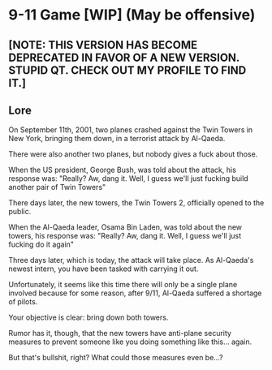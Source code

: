 # 9-11 Game [WIP] (May be offensive)
## [NOTE: THIS VERSION HAS BECOME DEPRECATED IN FAVOR OF A NEW VERSION. STUPID QT. CHECK OUT MY PROFILE TO FIND IT.]

## Lore
On September 11th, 2001, two planes crashed against the Twin Towers in New York, bringing them down, in a terrorist attack by Al-Qaeda.

There were also another two planes, but nobody gives a fuck about those.

When the US president, George Bush, was told about the attack, his response was: "Really? Aw, dang it. Well, I guess we'll just fucking build another pair of Twin Towers"

There days later, the new towers, the Twin Towers 2, officially opened to the public.

When the Al-Qaeda leader, Osama Bin Laden, was told about the new towers, his response was: "Really? Aw, dang it. Well, I guess we'll just fucking do it again"

Three days later, which is today, the attack will take place. As Al-Qaeda's newest intern, you have been tasked with carrying it out.

Unfortunately, it seems like this time there will only be a single plane involved because for some reason, after 9/11, Al-Qaeda suffered a shortage of pilots.

Your objective is clear: bring down both towers.

Rumor has it, though, that the new towers have anti-plane security measures to prevent someone like you doing something like this... again.

But that's bullshit, right? What could those measures even be...?
